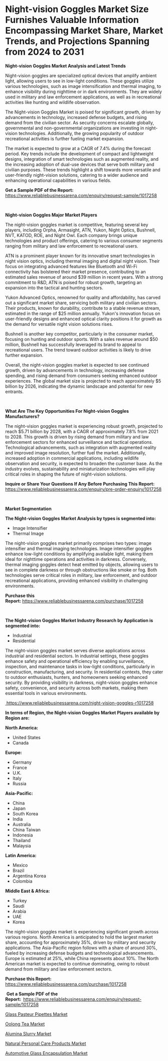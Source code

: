 <p><h1>Night-vision Goggles Market Size Furnishes Valuable Information Encompassing Market Share, Market Trends, and Projections Spanning from 2024 to 2031</h1></p><p><strong>Night-vision Goggles Market Analysis and Latest Trends</strong></p>
<p><p>Night-vision goggles are specialized optical devices that amplify ambient light, allowing users to see in low-light conditions. These goggles utilize various technologies, such as image intensification and thermal imaging, to enhance visibility during nighttime or in dark environments. They are widely used in military and law enforcement applications, as well as in recreational activities like hunting and wildlife observation.</p><p>The Night-vision Goggles Market is poised for significant growth, driven by advancements in technology, increased defense budgets, and rising demand from the civilian sector. As security concerns escalate globally, governmental and non-governmental organizations are investing in night-vision technologies. Additionally, the growing popularity of outdoor recreational activities is further fueling market expansion.</p><p>The market is expected to grow at a CAGR of 7.4% during the forecast period. Key trends include the development of compact and lightweight designs, integration of smart technologies such as augmented reality, and the increasing adoption of dual-use devices that serve both military and civilian purposes. These trends highlight a shift towards more versatile and user-friendly night-vision solutions, catering to a wider audience and enhancing operational capabilities in various fields.</p></p>
<p><strong>Get a Sample PDF of the Report:&nbsp;</strong> <a href="https://www.reliablebusinessarena.com/enquiry/request-sample/1017258">https://www.reliablebusinessarena.com/enquiry/request-sample/1017258</a></p>
<p>&nbsp;</p>
<p><strong>Night-vision Goggles Major Market Players</strong></p>
<p><p>The night-vision goggles market is competitive, featuring several key players, including Orpha, Armasight, ATN, Yukon, Night Optics, Bushnell, NVT, KATOD, ROE, and Night Owl. Each company brings unique technologies and product offerings, catering to various consumer segments ranging from military and law enforcement to recreational users.</p><p>ATN is a prominent player known for its innovative smart technologies in night vision optics, including thermal imaging and digital night vision. Their focus on integrating advanced features like Bluetooth and Wi-Fi connectivity has bolstered their market presence, contributing to an estimated sales revenue of around $39 million in recent years. With a strong commitment to R&D, ATN is poised for robust growth, targeting an expansion into the tactical and hunting sectors.</p><p>Yukon Advanced Optics, renowned for quality and affordability, has carved out a significant market share, servicing both military and civilian sectors. Their products, known for durability, contribute to a stable revenue stream, estimated in the range of $25 million annually. Yukon's innovation focus on user-friendly designs and enhanced optical clarity positions it for growth as the demand for versatile night vision solutions rises.</p><p>Bushnell is another key competitor, particularly in the consumer market, focusing on hunting and outdoor sports. With a sales revenue around $50 million, Bushnell has successfully leveraged its brand to appeal to recreational users. The trend toward outdoor activities is likely to drive further expansion.</p><p>Overall, the night-vision goggles market is expected to see continued growth, driven by advancements in technology, increasing defense spending, and rising demand from consumers seeking enhanced outdoor experiences. The global market size is projected to reach approximately $5 billion by 2026, indicating the dynamic landscape and potential for new entrants.</p></p>
<p>&nbsp;</p>
<p><strong>What Are The Key Opportunities For Night-vision Goggles Manufacturers?</strong></p>
<p><p>The night-vision goggles market is experiencing robust growth, projected to reach $5.71 billion by 2028, with a CAGR of approximately 7.8% from 2021 to 2028. This growth is driven by rising demand from military and law enforcement sectors for enhanced surveillance and tactical operations. Technological advancements, such as integration with augmented reality and improved image resolution, further fuel the market. Additionally, increased adoption in commercial applications, including wildlife observation and security, is expected to broaden the customer base. As the industry evolves, sustainability and miniaturization technologies will play critical roles in shaping the future of night-vision solutions.</p></p>
<p><strong>Inquire or Share Your Questions If Any Before Purchasing This Report:</strong> <a href="https://www.reliablebusinessarena.com/enquiry/pre-order-enquiry/1017258">https://www.reliablebusinessarena.com/enquiry/pre-order-enquiry/1017258</a></p>
<p>&nbsp;</p>
<p><strong>Market Segmentation</strong></p>
<p><strong>The Night-vision Goggles Market Analysis by types is segmented into:</strong></p>
<p><ul><li>Image Intensifier</li><li>Thermal Image</li></ul></p>
<p><p>The night-vision goggles market primarily comprises two types: image intensifier and thermal imaging technologies. Image intensifier goggles enhance low-light conditions by amplifying available light, making them ideal for nighttime operations and activities in darkness. Conversely, thermal imaging goggles detect heat emitted by objects, allowing users to see in complete darkness or through obstructions like smoke or fog. Both technologies serve critical roles in military, law enforcement, and outdoor recreational applications, providing enhanced visibility in challenging environments.</p></p>
<p><strong>Purchase this Report:&nbsp;</strong><a href="https://www.reliablebusinessarena.com/purchase/1017258">https://www.reliablebusinessarena.com/purchase/1017258</a></p>
<p>&nbsp;</p>
<p><strong>The Night-vision Goggles Market Industry Research by Application is segmented into:</strong></p>
<p><ul><li>Industrial</li><li>Residential</li></ul></p>
<p><p>The night-vision goggles market serves diverse applications across industrial and residential sectors. In industrial settings, these goggles enhance safety and operational efficiency by enabling surveillance, inspection, and maintenance tasks in low-light conditions, particularly in construction, manufacturing, and security. In residential contexts, they cater to outdoor enthusiasts, hunters, and homeowners seeking enhanced security. By providing visibility in darkness, night-vision goggles enhance safety, convenience, and security across both markets, making them essential tools in various environments.</p></p>
<p><a href="https://www.reliablebusinessarena.com/night-vision-goggles-r1017258">&nbsp;https://www.reliablebusinessarena.com/night-vision-goggles-r1017258</a></p>
<p><strong>In terms of Region, the Night-vision Goggles Market Players available by Region are:</strong></p>
<p>
    <p> <strong> North America: </strong>
        <ul>
            <li>United States</li>
            <li>Canada</li>
        </ul>
        </p> 
    <p> <strong> Europe: </strong>
        <ul>
            <li>Germany</li>
            <li>France</li>
            <li>U.K.</li>
            <li>Italy</li>
            <li>Russia</li>
        </ul>
        </p> 
    <p> <strong> Asia-Pacific: </strong>
        <ul>
            <li>China</li>
            <li>Japan</li>
            <li>South Korea</li>
            <li>India</li>
            <li>Australia</li>
            <li>China Taiwan</li>
            <li>Indonesia</li>
            <li>Thailand</li>
            <li>Malaysia</li>
        </ul>
        </p> 
    <p> <strong> Latin America: </strong>
        <ul>
            <li>Mexico</li>
            <li>Brazil</li>
            <li>Argentina Korea</li>
            <li>Colombia</li>
        </ul>
        </p> 
    <p> <strong> Middle East & Africa: </strong>
        <ul>
            <li>Turkey</li>
            <li>Saudi</li>
            <li>Arabia</li>
            <li>UAE</li>
            <li>Korea</li>
        </ul>
    </p>
    </p>
<p><p>The night-vision goggles market is experiencing significant growth across various regions. North America is anticipated to hold the largest market share, accounting for approximately 35%, driven by military and security applications. The Asia-Pacific region follows with a share of around 30%, fueled by increasing defense budgets and technological advancements. Europe is estimated at 25%, while China represents about 10%. The North American market is expected to continue dominating, owing to robust demand from military and law enforcement sectors.</p></p>
<p><strong>Purchase this Report: </strong><a href="https://www.reliablebusinessarena.com/purchase/1017258">https://www.reliablebusinessarena.com/purchase/1017258</a></p>
<p>&nbsp;<strong>Get a Sample PDF of the Report:&nbsp;&nbsp;</strong><a href="https://www.reliablebusinessarena.com/enquiry/request-sample/1017258">https://www.reliablebusinessarena.com/enquiry/request-sample/1017258</a></p>
<p><strong></strong></p>
<p><p><a href="https://www.linkedin.com/pulse/glass-pasteur-pipettes-market-size-share-trends-analysis-qpoge?trackingId=jXi8YoimR0u4%2BRBLx3I2Aw%3D%3D">Glass Pasteur Pipettes Market</a></p><p><a href="https://medium.com/@anthony.gray09986/the-oolong-tea-market-has-experienced-impressive-growth-in-recent-years-expanding-its-market-76527fdb381e">Oolong Tea Market</a></p><p><a href="https://issuu.com/reportprime-2/docs/alumina-slurry-market-size-2030.ppt_66dfe7f523ccd7">Alumina Slurry Market</a></p><p><a href="https://medium.com/@rasauncoleman1/the-global-natural-personal-care-products-market-is-at-the-forefront-of-innovation-driving-rapid-3c6fc113ac97">Natural Personal Care Products Market</a></p><p><a href="https://www.linkedin.com/pulse/global-automotive-glass-encapsulation-market-projected-nbide?trackingId=XHX5DyLQQqif6eidJ%2Fabig%3D%3D">Automotive Glass Encapsulation Market</a></p></p>